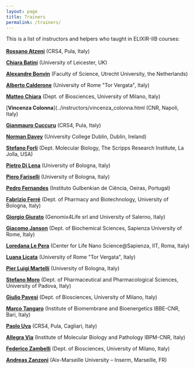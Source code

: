 ```yaml
---
layout: page
title: Trainers
permalink: /trainers/
---
```


 This is a list of instructors and helpers who taught in ELIXIR-IIB courses:
 <br>
 <br>
[**Rossano Atzeni**](http://www.crs4.it/peopledetails/357/rossano-atzeni/) (CRS4, Pula, Italy)<br>

[**Chiara Batini**](../instructors/chiara_batini.html) (University of Leicester, UK)<br>

[**Alexandre Bonvin**](../instructors/alexandre_bonvin.html) (Faculty of Science, Utrecht University, the Netherlands)<br>

[**Alberto Calderone**](../instructors/alberto_calderone.html) (University of Rome "Tor Vergata", Italy)<br>

[**Matteo Chiara**](http://159.149.160.56/beacon/) (Dept. of Biosciences, University of Milano, Italy)<br>

[**Vincenza Colonna**](../instructors/vincenza_colonna.html (CNR, Napoli, Italy)<br>

[**Gianmauro Cuccuru**](http://www.crs4.it/peopledetails/195/gianmauro-cuccuru/) (CRS4, Pula, Italy)<br>

[**Norman Davey**](../instructors/norman_davey.html) (University College Dublin, Dublin, Ireland)<br>

[**Stefano Forli**](../instructors/stefano_forli.html) (Dept. Molecular Biology, The Scripps Research Institute, La Jolla, USA)<br>

[**Pietro Di Lena**]() (University of Bologna, Italy)<br>

[**Piero Fariselli**]() (University of Bologna, Italy)<br>

[**Pedro Fernandes**](../instructors/pedro_fernandes.html) (Instituto Gulbenkian de Ciência, Oeiras, Portugal)<br>

[**Fabrizio Ferré**](https://www.unibo.it/sitoweb/fabrizio.ferre) (Dept. of Pharmacy and Biotechnology, University of Bologna, Italy)<br>

[**Giorgio Giurato**](http://www.labmedmolge.unisa.it/italiano/teamit/giorgiogiurato) (Genomix4Life srl and University of Salerno, Italy)<br>

[**Giacomo Janson**](../instructors/giacomo_janson.html) (Dept. of Biochemical Sciences, Sapienza University of Rome, Italy)<br>

[**Loredana Le Pera**](../instructors/loredana_le_pera.html) (Center for Life Nano Science@Sapienza, IIT, Roma, Italy)<br>

[**Luana Licata**]() (University of Rome "Tor Vergata", Italy)<br>

[**Pier Luigi Martelli**]() (University of Bologna, Italy)<br>

[**Stefano Moro**](http://mms.dsfarm.unipd.it/smoro.html) (Dept. of Pharmaceutical and Pharmacological Sciences, University of Padova, Italy)<br>

[**Giulio Pavesi**](http://159.149.160.56/beacon/) (Dept. of Biosciences, University of Milano, Italy)<br>

[**Marco Tangaro**](../instructors/marco_tangaro.html) (Institute of Biomembrane and Bioenergetics IBBE-CNR, Bari, Italy)<br>

[**Paolo Uva**](http://www.crs4.it/peopledetails/183/paolo-uva/) (CRS4, Pula, Cagliari, Italy)<br>

[**Allegra Via**](../instructors/allegra_via.html) (Institute of Molecular Biology and Pathology IBPM-CNR, Italy)<br>

[**Federico Zambelli**](http://159.149.160.56/beacon/) (Dept. of Biosciences, University of Milano, Italy)<br>

[**Andreas Zanzoni**]() (Aix-Marseille University – Inserm, Marseille, FR)<br>